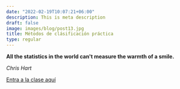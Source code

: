 ```yaml
---
date: "2022-02-19T10:07:21+06:00"
description: This is meta description
draft: false
image: images/blog/post13.jpg
title: Métodos de clásificación práctica
type: regular
---
```

  
**All the statistics in the world can't measure the warmth of a smile.**

*Chris Hart*
  
  [Entra a la clase aquí]()